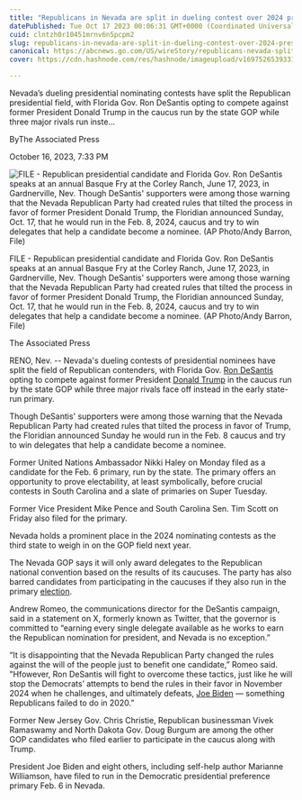 ```yaml
---
title: "Republicans in Nevada are split in dueling contest over 2024 presidential nomination"
datePublished: Tue Oct 17 2023 00:06:31 GMT+0000 (Coordinated Universal Time)
cuid: clntzh0r10451mrnv6n5pcpm2
slug: republicans-in-nevada-are-split-in-dueling-contest-over-2024-presidential-nomination-1
canonical: https://abcnews.go.com/US/wireStory/republicans-nevada-split-dueling-contest-2024-presidential-nomination-104027067
cover: https://cdn.hashnode.com/res/hashnode/imageupload/v1697526539331/8d7ac0e1-1782-45b1-bb88-e9bcc110ea41.jpeg

---
```


Nevada’s dueling presidential nominating contests have split the Republican presidential field, with Florida Gov. Ron DeSantis opting to compete against former President Donald Trump in the caucus run by the state GOP while three major rivals run inste...

ByThe Associated Press

October 16, 2023, 7:33 PM

![FILE - Republican presidential candidate and Florida Gov. Ron DeSantis speaks at an annual Basque Fry at the Corley Ranch, June 17, 2023, in Gardnerville, Nev. Though DeSantis' supporters were among those warning that the Nevada Republican Party had created rules that tilted the process in favor of former President Donald Trump, the Floridian announced Sunday, Oct. 17, that he would run in the Feb. 8, 2024, caucus and try to win delegates that help a candidate become a nominee. (AP Photo/Andy Barron, File)](https://cdn.hashnode.com/res/hashnode/imageupload/v1697526539000/0d56f6b1-bad9-4df8-9a8b-3376d4b1b43d.jpeg)

FILE - Republican presidential candidate and Florida Gov. Ron DeSantis speaks at an annual Basque Fry at the Corley Ranch, June 17, 2023, in Gardnerville, Nev. Though DeSantis' supporters were among those warning that the Nevada Republican Party had created rules that tilted the process in favor of former President Donald Trump, the Floridian announced Sunday, Oct. 17, that he would run in the Feb. 8, 2024, caucus and try to win delegates that help a candidate become a nominee. (AP Photo/Andy Barron, File)

The Associated Press

RENO, Nev. -- Nevada's dueling contests of presidential nominees have split the field of Republican contenders, with Florida Gov. [Ron DeSantis](https://abcnews.go.com/alerts/RonDeSantis) opting to compete against former President [Donald Trump](https://abcnews.go.com/alerts/DonaldTrump) in the caucus run by the state GOP while three major rivals face off instead in the early state-run primary.

Though DeSantis' supporters were among those warning that the Nevada Republican Party had created rules that tilted the process in favor of Trump, the Floridian announced Sunday he would run in the Feb. 8 caucus and try to win delegates that help a candidate become a nominee.

Former United Nations Ambassador Nikki Haley on Monday filed as a candidate for the Feb. 6 primary, run by the state. The primary offers an opportunity to prove electability, at least symbolically, before crucial contests in South Carolina and a slate of primaries on Super Tuesday.

Former Vice President Mike Pence and South Carolina Sen. Tim Scott on Friday also filed for the primary.

Nevada holds a prominent place in the 2024 nominating contests as the third state to weigh in on the GOP field next year.

The Nevada GOP says it will only award delegates to the Republican national convention based on the results of its caucuses. The party has also barred candidates from participating in the caucuses if they also run in the primary [election](https://abcnews.go.com/alerts/Elections).

Andrew Romeo, the communications director for the DeSantis campaign, said in a statement on X, formerly known as Twitter, that the governor is committed to “earning every single delegate available as he works to earn the Republican nomination for president, and Nevada is no exception.”

“It is disappointing that the Nevada Republican Party changed the rules against the will of the people just to benefit one candidate,” Romeo said. "Hfowever, Ron DeSantis will fight to overcome these tactics, just like he will stop the Democrats’ attempts to bend the rules in their favor in November 2024 when he challenges, and ultimately defeats, [Joe Biden](https://abcnews.go.com/alerts/JoeBiden) — something Republicans failed to do in 2020.”

Former New Jersey Gov. Chris Christie, Republican businessman Vivek Ramaswamy and North Dakota Gov. Doug Burgum are among the other GOP candidates who filed earlier to participate in the caucus along with Trump.

President Joe Biden and eight others, including self-help author Marianne Williamson, have filed to run in the Democratic presidential preference primary Feb. 6 in Nevada.